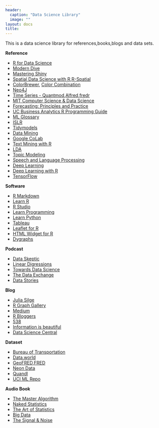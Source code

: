 ```yaml
---
header: 
  caption: "Data Science Library"
  image: ""
layout: docs
title: 
---
```

This is a data science library for references,books,blogs and data sets.

**Reference**
* [R for Data Science](https://r4ds.had.co.nz/)
* [Modern Dive](https://moderndive.com/)
* [Mastering Shiny](https://mastering-shiny.org/)
* [Spatial Data Science with R](https://rspatial.org/),[R-Spatial](https://www.r-spatial.org/)
* [ColorBrewer](https://colorbrewer2.org/#type=sequential&scheme=BuGn&n=3),
[Color Combination](https://www.canva.com/learn/100-color-combinations/)
* [Neo4J](https://neo4j.com/)
* [Time Series - Quantmod](https://www.quantmod.com/),[Alfred](https://github.com/onnokleen/alfred/),[fredr](https://github.com/sboysel/fredr)
* [MIT Computer Science & Data Science](https://ocw.mit.edu/index.htm)
* [Forecasting: Principles and Practice](https://otexts.com/fpp3/)
* [UC Business Analytics R Programming Guide](http://uc-r.github.io/linear_regression)
* [ML Glossary](https://ml-cheatsheet.readthedocs.io/en/latest/index.html)
* [ISLR](http://faculty.marshall.usc.edu/gareth-james/ISL/)
* [Tidymodels](https://tidymodels.tidymodels.org/)
* [Data Mining](https://en.wikibooks.org/wiki/Data_Mining_Algorithms_In_R)
* [Google CoLab](https://colab.research.google.com/notebooks/welcome.ipynb)
* [Text Mining with R](https://www.tidytextmining.com/)
* [LDA](http://www.jmlr.org/papers/volume3/blei03a/blei03a.pdf)
* [Topic Modeling](https://cran.r-project.org/web/packages/topicmodels/vignettes/topicmodels.pdf)
* [Speech and Language Processing](https://web.stanford.edu/~jurafsky/slp3/ed3book.pdf)
* [Deep Learning](https://www.deeplearningbook.org/)
* [Deep Learning with R](https://github.com/jjallaire/deep-learning-with-r-notebooks)
* [TensorFlow](https://www.tensorflow.org/tutorials)

**Software**
* [R Markdown](https://bookdown.org/yihui/rmarkdown/)
* [Learn R](http://rprogramming.net/)
* [R Studio](https://rstudio.com/)
* [Learn Programming](https://www.w3schools.com/)
* [Learn Python](https://www.learnpython.org/)
* [Tableau](https://www.tableau.com/)
* [Leaflet for R](https://rstudio.github.io/leaflet/)
* [HTML Widget for R](http://www.htmlwidgets.org/index.html)
* [Dygraphs](http://dygraphs.com/)

**Podcast**
* [Data Skeptic](https://dataskeptic.com/)
* [Linear Digressions](http://lineardigressions.com/)
* [Towards Data Science](https://towardsdatascience.com/podcast/home)
* [The Data Exchange](https://podcasts.apple.com/us/podcast/the-data-exchange-with-ben-lorica/id1487704458)
* [Data Stories](https://datastori.es/)


**Blog**
* [Julia Silge](https://juliasilge.com/)
* [R Graph Gallery](https://www.r-graph-gallery.com/)
* [Medium](https://medium.com/)
* [R Bloggers](https://www.r-bloggers.com/)
* [538](https://fivethirtyeight.com/)
* [Information is beautiful](https://informationisbeautiful.net/)
* [Data Science Central](https://www.datasciencecentral.com/)

**Dataset**
* [Bureau of Transportation](https://www.transtats.bts.gov/)
* [Data.world](https://data.world/)
* [GeoFRED](https://geofred.stlouisfed.org/),[FRED](https://fred.stlouisfed.org/)
* [Neon Data](https://data.neonscience.org/data-products/explore)
* [Quandl](https://www.quandl.com/)
* [UCI ML Repo](https://archive.ics.uci.edu/ml/index.php)


**Audio Book**
* [The Master Algorithm](https://www.audible.com/pd/The-Master-Algorithm-Audiobook/B014X1DS8W?qid=1591636995&sr=1-1&ref=a_search_c3_lProduct_1_1&pf_rd_p=e81b7c27-6880-467a-b5a7-13cef5d729fe&pf_rd_r=KQM1W1Y48DNN31HSV51R)
* [Naked Statistics](https://www.audible.com/pd/Naked-Statistics-Audiobook/B00CH3UI28?qid=1591637112&sr=1-1&ref=a_search_c3_lProduct_1_1&pf_rd_p=e81b7c27-6880-467a-b5a7-13cef5d729fe&pf_rd_r=K0RNC9XCJGQCWFN76NEQ)
* [The Art of Statistics](https://www.audible.com/pd/The-Art-of-Statistics-Audiobook/1549100378?ref=a_library_t_c5_libItem_&pf_rd_p=13bed4e9-e83d-4210-8510-a695400e0d63&pf_rd_r=F0Q90GYT8066APNJM4SX)
* [Big Data](https://www.audible.com/pd/Big-Data-How-Data-Analytics-Is-Transforming-the-World-Audiobook/1629976091?ref=a_library_t_c5_libItem_&pf_rd_p=13bed4e9-e83d-4210-8510-a695400e0d63&pf_rd_r=T3H9CPCF9D9RT63J6GV5)
* [The Signal & Noise](https://www.audible.com/pd/The-Signal-and-the-Noise-Audiobook/B009DQN090?qid=1591637489&sr=1-1&ref=a_search_c3_lProduct_1_1&pf_rd_p=e81b7c27-6880-467a-b5a7-13cef5d729fe&pf_rd_r=K0HKY76HT1QAZ973R931)



